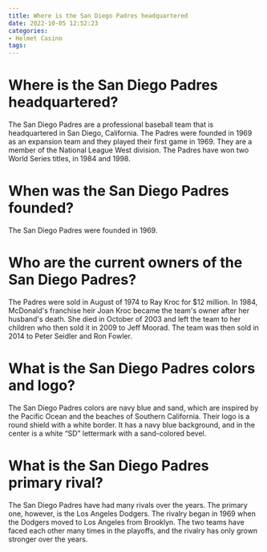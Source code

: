```yaml
---
title: Where is the San Diego Padres headquartered
date: 2022-10-05 12:52:23
categories:
- Helmet Casino
tags:
---
```



#  Where is the San Diego Padres headquartered?

The San Diego Padres are a professional baseball team that is headquartered in San Diego, California. The Padres were founded in 1969 as an expansion team and they played their first game in 1969. They are a member of the National League West division. The Padres have won two World Series titles, in 1984 and 1998.

#  When was the San Diego Padres founded?

The San Diego Padres were founded in 1969.

#  Who are the current owners of the San Diego Padres?

The Padres were sold in August of 1974 to Ray Kroc for $12 million. In 1984, McDonald's franchise heir Joan Kroc became the team's owner after her husband's death. She died in October of 2003 and left the team to her children who then sold it in 2009 to Jeff Moorad. The team was then sold in 2014 to Peter Seidler and Ron Fowler.

#  What is the San Diego Padres colors and logo?

The San Diego Padres colors are navy blue and sand, which are inspired by the Pacific Ocean and the beaches of Southern California. Their logo is a round shield with a white border. It has a navy blue background, and in the center is a white “SD” lettermark with a sand-colored bevel.

#  What is the San Diego Padres primary rival?

The San Diego Padres have had many rivals over the years. The primary one, however, is the Los Angeles Dodgers. The rivalry began in 1969 when the Dodgers moved to Los Angeles from Brooklyn. The two teams have faced each other many times in the playoffs, and the rivalry has only grown stronger over the years.